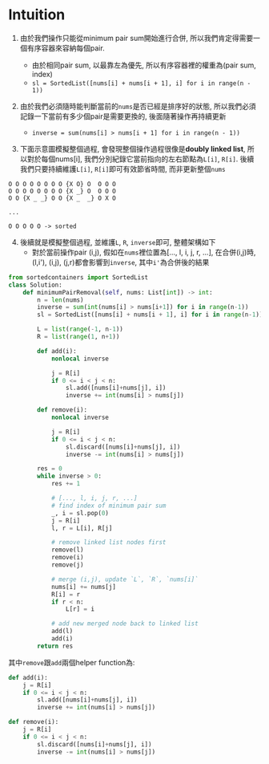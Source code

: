 # Intuition

1. 由於我們操作只能從minimum pair sum開始進行合併, 所以我們肯定得需要一個有序容器來容納每個pair.
    - 由於相同pair sum, 以最靠左為優先, 所以有序容器裡的權重為(pair sum, index)
    - `sl = SortedList([nums[i] + nums[i + 1], i] for i in range(n - 1))`
2. 由於我們必須隨時能判斷當前的`nums`是否已經是排序好的狀態, 所以我們必須記錄一下當前有多少個pair是需要更換的, 後面隨著操作再持續更新
    - `inverse = sum(nums[i] > nums[i + 1] for i in range(n - 1))`

3. 下面示意圖模擬整個過程, 會發現整個操作過程很像是**doubly linked list**, 所以對於每個nums[i], 我們分別紀錄它當前指向的左右節點為`L[i]`, `R[i]`. 後續我們只要持續維護`L[i]`, `R[i]`即可有效節省時間, 而非更新整個`nums`

```
O O O O O O O O {X O} O  O O O
O O O O O O O O {X _} O  O O O
O O {X _ _} O O {X _  _} O X O

...

O O O O O -> sorted
```

4. 後續就是模擬整個過程, 並維護`L`, `R`, `inverse`即可, 整體架構如下
    - 對於當前操作pair (i,j), 假如在`nums`裡位置為[..., l, i, j, r, ...], 在合併(i,j)時, (l,i'), (i,j), (j,r)都會影響到`inverse`, 其中`i'`為合併後的結果

```py
from sortedcontainers import SortedList
class Solution:
    def minimumPairRemoval(self, nums: List[int]) -> int:
        n = len(nums)
        inverse = sum(int(nums[i] > nums[i+1]) for i in range(n-1))
        sl = SortedList([nums[i] + nums[i + 1], i] for i in range(n-1))

        L = list(range(-1, n-1))
        R = list(range(1, n+1))

        def add(i):
            nonlocal inverse

            j = R[i]
            if 0 <= i < j < n:
                sl.add([nums[i]+nums[j], i])
                inverse += int(nums[i] > nums[j])

        def remove(i):
            nonlocal inverse

            j = R[i]
            if 0 <= i < j < n:
                sl.discard([nums[i]+nums[j], i])
                inverse -= int(nums[i] > nums[j])

        res = 0
        while inverse > 0:
            res += 1

            # [..., l, i, j, r, ...]
            # find index of minimum pair sum
            _, i = sl.pop(0)
            j = R[i]
            l, r = L[i], R[j]

            # remove linked list nodes first
            remove(l)
            remove(i)
            remove(j)

            # merge (i,j), update `L`, `R`, `nums[i]`
            nums[i] += nums[j]
            R[i] = r
            if r < n:
                L[r] = i

            # add new merged node back to linked list
            add(l)
            add(i)
        return res
```

其中`remove`跟`add`兩個helper function為:

```py
def add(i):
    j = R[i]
    if 0 <= i < j < n:
        sl.add([nums[i]+nums[j], i])
        inverse += int(nums[i] > nums[j])

def remove(i):
    j = R[i]
    if 0 <= i < j < n:
        sl.discard([nums[i]+nums[j], i])
        inverse -= int(nums[i] > nums[j])
```